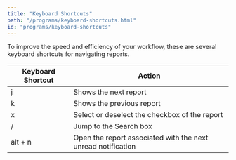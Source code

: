 ```yaml
---
title: "Keyboard Shortcuts"
path: "/programs/keyboard-shortcuts.html"
id: "programs/keyboard-shortcuts"
---
```


To improve the speed and efficiency of your workflow, these are several keyboard shortcuts for navigating reports.

Keyboard Shortcut | Action
----------------- | ---------
j | Shows the next report
k | Shows the previous report
x | Select or deselect the checkbox of the report
/ | Jump to the Search box
alt + n | Open the report associated with the next unread notification
